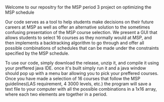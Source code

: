 Welcome to our repositry for the MSP period 3 project on optimizing the MSP schedule

Our code serves as a tool to help students make decisions on their future careers at MSP as well as offer an alternative solution to the sometimes confusing presentation of the MSP course selection. We present a GUI that allows students to select 16 courses as they normally would at MSP, and then implements a backtracking algorithm to go through and offer all possible combinations of schedules that can be made under the constraints specified by the MSP schedule. 

To use our code, simply download the release, unzip it, and compile it using your preffered java IDE. once it's built simply run it and a java window should pop up with a menu bar allowing you to pick your preffered courses. Once you have made a selection of 16 courses that follow the MSP guidelines(LAS requirement, 4 3000 levels, etc.) the program will save a text file to your computer with all the possible combinations in a 1x16 array, where each two elements are together in a period.
